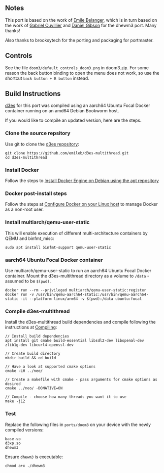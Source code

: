 ## Notes

This port is based on the work of [Emile Belanger](https://github.com/emileb/d3es-multithread), which is in turn based on the work of [Gabriel Cuvillier](https://github.com/gabrielcuvillier/d3wasm) and [Daniel Gibson](https://github.com/dhewm/dhewm3) for the dhewm3 port. Many thanks!
 
Also thanks to brooksytech for the porting and packaging for portmaster.

## Controls

See the file `doom3/default_controls_doom3.png` in doom3.zip. For some reason the back button binding to open the menu does not work, so use the shortcut `back button + B button` instead.

## Build Instructions

[d3es](https://github.com/emileb/d3es-multithread) for this port was compiled using an aarch64 Ubuntu Focal Docker container running on an amd64 Debian Bookworm host.

If you would like to compile an updated version, here are the steps.

### Clone the source repsitory

Use git to clone the [d3es repository](https://github.com/emileb/d3es-multithread):
```
git clone https://github.com/emileb/d3es-multithread.git
cd d3es-multithread
```

### Install Docker

Follow the steps to [Install Docker Engine on Debian using the apt repository](https://docs.docker.com/engine/install/debian/#install-using-the-repository) 
 
### Docker post-install steps

Follow the steps at [Configure Docker on your Linux host](https://docs.docker.com/engine/install/linux-postinstall/) to manage Docker as a non-root user.
 
### Install multiarch/qemu-user-static

This will enable execution of different multi-architecture containers by QEMU and binfmt_misc:
```
sudo apt install binfmt-support qemu-user-static
```

### aarch64 Ubuntu Focal Docker container

Use multiarch/qemu-user-static to run an aarch64 Ubuntu Focal Docker container. Mount the d3es-multithread directory as a volume to `/data` - assumed to be `$(pwd)`.
```
docker run --rm --privileged multiarch/qemu-user-static:register
docker run -v /usr/bin/qemu-aarch64-static:/usr/bin/qemu-aarch64-static -it --platform linux/arm64 -v $(pwd):/data ubuntu:focal
```

### Compile d3es-multithread

Install the d3es-multithread build dependencies and compile following the instructions at [Compiling](https://github.com/emileb/d3es-multithread#compiling):

```
// Install build dependencies
apt install git cmake build-essential libsdl2-dev libopenal-dev zlib1g-dev libcurl4-openssl-dev

// Create build directory
mkdir build && cd build

// Have a look at supported cmake options
cmake -LH ../neo/

// Create a makefile with cmake - pass arguments for cmake options as desired
cmake ../neo/ -DONATIVE=ON

// Compile - choose how many threads you want it to use
make -j12
```

### Test
Replace the following files in `ports/doom3` on your device with the newly compiled versions:
```
base.so
d3xp.so
dhewm3
```

Ensure `dhewm3` is executable:
```
chmod a+x ./dhewm3
```